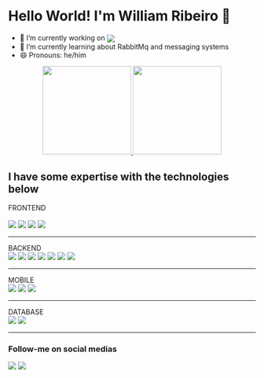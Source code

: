 # Hello World! I'm William Ribeiro 👋						
							
- 🔭 I’m currently working on <a href="https://www.jusbrasil.com.br/"><img align="center" src="https://img.shields.io/badge/-JUSBRASIL-yellow"></a>
- 🌱 I’m currently learning about RabbitMq and messaging systems						
- 😄 Pronouns: he/him						

<div align="center">						
	<a href="https://github.com/wlribeiro">						
	<img height="180em" src="https://github-readme-stats.vercel.app/api?username=wlribeiro&show_icons=true&theme=midnight-purple&include_all_commits=true&count_private=true"/>						
	<img height="180em" src="https://github-readme-stats.vercel.app/api/top-langs/?username=wlribeiro&layout=compact&langs_count=7&theme=midnight-purple"/>
  </a>
</div>						

## I have some expertise with the technologies below



<div style="display: inline_block">
  
  FRONTEND
  <br>						
  <img src="https://img.shields.io/badge/HTML5-E34F26?style=for-the-badge&logo=html5&logoColor=white">
  <img src="https://img.shields.io/badge/CSS3-1572B6?style=for-the-badge&logo=css3&logoColor=white">
  <img src="https://img.shields.io/badge/Bootstrap-563D7C?style=for-the-badge&logo=bootstrap&logoColor=white">
	<img src="https://img.shields.io/badge/JavaScript-F7DF1E?style=for-the-badge&logo=javascript&logoColor=black">		
  <hr>	

  BACKEND
  </br>	
  <img src="https://img.shields.io/badge/PHP-777BB4?style=for-the-badge&logo=php&logoColor=white">
  <img src="https://img.shields.io/badge/Laravel-FF2D20?style=for-the-badge&logo=laravel&logoColor=white">
  <img src="https://img.shields.io/badge/Python-3776AB?style=for-the-badge&logo=python&logoColor=white">
  <img src="https://img.shields.io/badge/Django-092E20?style=for-the-badge&logo=django&logoColor=white">
  <img src="https://img.shields.io/badge/C-00599C?style=for-the-badge&logo=c&logoColor=white">
  <img src="https://img.shields.io/badge/Java-ED8B00?style=for-the-badge&logo=java&logoColor=white">
  <img src="https://img.shields.io/badge/C%2B%2B-00599C?style=for-the-badge&logo=c%2B%2B&logoColor=white">
  <hr>

  MOBILE
  </br>
  <img src="https://img.shields.io/badge/Dart-0175C2?style=for-the-badge&logo=dart&logoColor=white">
  <img src="https://img.shields.io/badge/Flutter-02569B?style=for-the-badge&logo=flutter&logoColor=white">
  <img src="https://img.shields.io/badge/Kotlin-0095D5?&style=for-the-badge&logo=kotlin&logoColor=white">
  <hr>

  DATABASE
  </br>
  <img src="https://img.shields.io/badge/PostgreSQL-316192?style=for-the-badge&logo=postgresql&logoColor=white">
  <img src="https://img.shields.io/badge/MongoDB-4EA94B?style=for-the-badge&logo=mongodb&logoColor=white">
  <hr>

### Follow-me on social medias					
<div>						
	<a href="https://instagram.com/wlribeiro93" target="_blank"><img src="https://img.shields.io/badge/-Instagram-%23E4405F?style=for-the-badge&logo=instagram&logoColor=white" target="_blank"></a>						
	<a href="https://www.linkedin.com/in/williamlimaribeiro/" target="_blank"><img src="https://img.shields.io/badge/-LinkedIn-%230077B5?style=for-the-badge&logo=linkedin&logoColor=white" target="_blank"></a>						
</div>						
							
							

